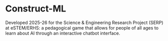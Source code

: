 # Construct-ML
Developed 2025-26 for the Science &amp; Engineering Research Project (SERP) at eSTEM/ERHS: a pedagogical game that allows for people of all ages to learn about AI through an interactive chatbot interface.
